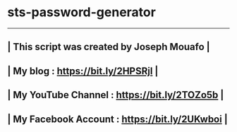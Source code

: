 # sts-password-generator

-----------------------------------------------------------------------------------
| This script was created by Joseph Mouafo                                         |
-----------------------------------------------------------------------------------
| My blog : https://bit.ly/2HPSRjl                                                 |
-----------------------------------------------------------------------------------
| My YouTube Channel : https://bit.ly/2TOZo5b                                      |
-----------------------------------------------------------------------------------
| My Facebook Account : https://bit.ly/2UKwboi                                    |
-----------------------------------------------------------------------------------
